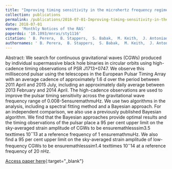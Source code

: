 ```yaml
---
title: "Improving timing sensitivity in the microhertz frequency regime: limits from PSR J1713+0747 on gravitational waves produced by supermassive black hole binaries"
collection: publications
permalink: /publications/2018-07-01-Improving-timing-sensitivity-in-the-microhertz-frequency-regime-limits-from-PSR-J17130747-on-gravitational-waves-produced-by-supermassive-black-hole-binaries
date: 2018-07-01
venue: 'Monthly Notices of the RAS'
paperdoi: '10.1093/mnras/sty1116'
citation: ' B. Perera,  B. Stappers,  S. Babak,  M. Keith,  J. Antoniadis,  C. Bassa,  R. Caballero,  D. Champion,  I. Cognard,  G. Desvignes,  E. Graikou,  L. Guillemot,  G. Janssen,  R. Karuppusamy,  M. Kramer,  P. Lazarus,  L. Lentati,  K. Liu,  A. Lyne,  J. McKee,  S. Os&lstrok;owski,  D. Perrodin,  S. Sanidas,  A. Sesana,  <b>G. Shaifullah,</b>  G. Theureau,  J. Verbiest,  S. Taylor, &quot;Improving timing sensitivity in the microhertz frequency regime: limits from PSR J1713+0747 on gravitational waves produced by supermassive black hole binaries.&quot; Monthly Notices of the RAS, 2018.'
authornames: ' B. Perera,  B. Stappers,  S. Babak,  M. Keith,  J. Antoniadis,  C. Bassa,  R. Caballero,  D. Champion,  I. Cognard,  G. Desvignes,  E. Graikou,  L. Guillemot,  G. Janssen,  R. Karuppusamy,  M. Kramer,  P. Lazarus,  L. Lentati,  K. Liu,  A. Lyne,  J. McKee,  S. Os&lstrok;owski,  D. Perrodin,  S. Sanidas,  A. Sesana,  <b>G. Shaifullah,</b>  G. Theureau,  J. Verbiest,  S. Taylor, '
---
```

Abstract:
 We search for continuous gravitational waves (CGWs) produced by individual supermassive black hole binaries in circular orbits using high-cadence timing observations of PSR J1713+0747. We observe this millisecond pulsar using the telescopes in the European Pulsar Timing Array with an average cadence of approximately 1.6 d over the period between 2011 April and 2015 July, including an approximately daily average between 2013 February and 2014 April. The high-cadence observations are used to improve the pulsar timing sensitivity across the gravitational wave frequency range of 0.008-5ensuremathmuHz. We use two algorithms in the analysis, including a spectral fitting method and a Bayesian approach. For an independent comparison, we also use a previously published Bayesian algorithm. We find that the Bayesian approaches provide optimal results and the timing observations of the pulsar place a 95 per cent upper limit on the sky-averaged strain amplitude of CGWs to be ensuremathlesssim3.5 texttimes 10$^-13$ at a reference frequency of 1 ensuremathmuHz. We also find a 95 per cent upper limit on the sky-averaged strain amplitude of low-frequency CGWs to be ensuremathlesssim1.4 texttimes 10$^-14$ at a reference frequency of 20 nHz. 

[Access paper here](https:/doi.org/10.1093/mnras/sty1116){:target="_blank"}
